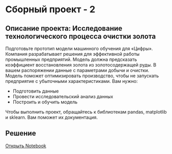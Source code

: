 # Сборный проект - 2
## Описание проекта: Исследование технологического процесса очистки золота

Подготовьте прототип модели машинного обучения для «Цифры». Компания разрабатывает решения для эффективной работы промышленных предприятий.
Модель должна предсказать коэффициент восстановления золота из золотосодержащей руды. В вашем распоряжении данные с параметрами добычи и очистки.
Модель поможет оптимизировать производство, чтобы не запускать предприятие с убыточными характеристиками.
Вам нужно:
- Подготовить данные
- Провести исследовательский анализ данных
- Построить и обучить модель

Чтобы выполнить проект, обращайтесь к библиотекам pandas, matplotlib и sklearn. Вам поможет их документация.

## Решение
[Открыть Notebook](./Pro2-git.ipynb)
